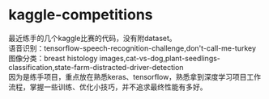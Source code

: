 # kaggle-competitions
最近练手的几个kaggle比赛的代码，没有附dataset。<br>
语音识别：tensorflow-speech-recognition-challenge,don't-call-me-turkey<br>
图像分类：breast histology images,cat-vs-dog,plant-seedlings-classification,state-farm-distracted-driver-detection<br>
因为是练手项目，重点放在熟悉keras、tensorflow，熟悉拿到深度学习项目工作流程，掌握一些训练、优化小技巧，并不追求最终性能有多好。
